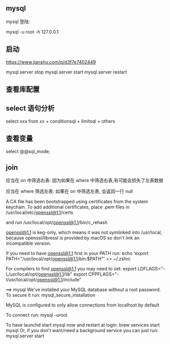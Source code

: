 ## mysql

mysql 登陆:

mysql -u root -h 127.0.0.1

## 启动

https://www.jianshu.com/p/d3f7e7402449

mysql.server stop
mysql.server start
mysql.server restart

## 查看库配置

## select 语句分析

select xxx from xx + conditionsql + limitsql + others


## 查看变量

select @@sql_mode;

## join

应当在 on 中筛选右表: 因为如果在 where 中筛选右表,有可能会损失了左表数据

应当在 where 筛选左表: 如果在 on 中筛选左表, 会返回一行 null


A CA file has been bootstrapped using certificates from the system
keychain. To add additional certificates, place .pem files in
  /usr/local/etc/openssl@1.1/certs

and run
  /usr/local/opt/openssl@1.1/bin/c_rehash

openssl@1.1 is keg-only, which means it was not symlinked into /usr/local,
because openssl/libressl is provided by macOS so don't link an incompatible version.

If you need to have openssl@1.1 first in your PATH run:
  echo 'export PATH="/usr/local/opt/openssl@1.1/bin:$PATH"' >> ~/.zshrc

For compilers to find openssl@1.1 you may need to set:
  export LDFLAGS="-L/usr/local/opt/openssl@1.1/lib"
  export CPPFLAGS="-I/usr/local/opt/openssl@1.1/include"

==> mysql
We've installed your MySQL database without a root password. To secure it run:
    mysql_secure_installation

MySQL is configured to only allow connections from localhost by default

To connect run:
    mysql -uroot

To have launchd start mysql now and restart at login:
  brew services start mysql
Or, if you don't want/need a background service you can just run:
  mysql.server start